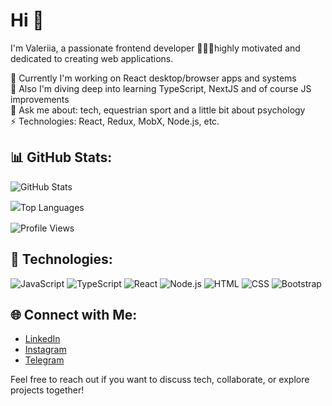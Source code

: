 # Hi 👋 
I'm Valeriia, a passionate frontend developer 👩🏻‍💻highly motivated and dedicated to creating web applications.

🔭 Currently I'm working on React desktop/browser apps and systems  
🌱 Also I'm diving deep into learning TypeScript, NextJS and of course JS improvements  
💬 Ask me about: tech, equestrian sport and a little bit about psychology  
⚡ Technologies: React, Redux, MobX, Node.js, etc.  


## 📊 GitHub Stats:
![GitHub Stats](https://github-readme-stats.vercel.app/api?username=Vzhukovskaya&layout=compact&theme=light) 

<div style="line-height: 1.5;">

![Top Languages](https://github-readme-stats.vercel.app/api/top-langs/?username=Vzhukovskaya&layout=compact&theme=light)

</div>

![Profile Views](https://komarev.com/ghpvc/?username=Vzhukovskaya)


## 🚀 Technologies:

![JavaScript](https://img.shields.io/badge/-JavaScript-yellow?logo=javascript&logoColor=white) ![TypeScript](https://img.shields.io/badge/-TypeScript-blue?logo=typescript&logoColor=white)  ![React](https://img.shields.io/badge/-React-blue?logo=react&logoColor=white)  ![Node.js](https://img.shields.io/badge/-Node.js-green?logo=node.js&logoColor=white)  ![HTML](https://img.shields.io/badge/-HTML-orange?logo=html5&logoColor=white)  ![CSS](https://img.shields.io/badge/-CSS-blueviolet?logo=css3&logoColor=white) ![Bootstrap](https://img.shields.io/badge/-Bootstrap-purple?logo=bootstrap&logoColor=white)


## 🌐 Connect with Me:

- [LinkedIn](https://www.linkedin.com/in/valeriia-zhukovska-8aa977272/)
- [Instagram](https://instagram.com/zhukovskaya.valeriia?igshid=MzRlODBiNWFlZA==)
- [Telegram](https://t.me/Valeriia_Zukovska)

Feel free to reach out if you want to discuss tech, collaborate, or explore projects together!
